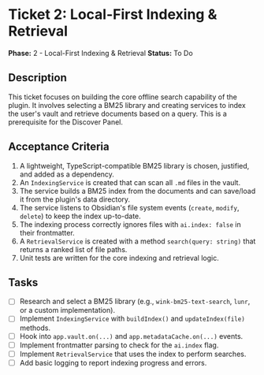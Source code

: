 # Ticket 2: Local-First Indexing & Retrieval

**Phase:** 2 - Local-First Indexing & Retrieval
**Status:** To Do

## Description

This ticket focuses on building the core offline search capability of the plugin. It involves selecting a BM25 library and creating services to index the user's vault and retrieve documents based on a query. This is a prerequisite for the Discover Panel.

## Acceptance Criteria

1.  A lightweight, TypeScript-compatible BM25 library is chosen, justified, and added as a dependency.
2.  An `IndexingService` is created that can scan all `.md` files in the vault.
3.  The service builds a BM25 index from the documents and can save/load it from the plugin's data directory.
4.  The service listens to Obsidian's file system events (`create`, `modify`, `delete`) to keep the index up-to-date.
5.  The indexing process correctly ignores files with `ai.index: false` in their frontmatter.
6.  A `RetrievalService` is created with a method `search(query: string)` that returns a ranked list of file paths.
7.  Unit tests are written for the core indexing and retrieval logic.

## Tasks

- [ ] Research and select a BM25 library (e.g., `wink-bm25-text-search`, `lunr`, or a custom implementation).
- [ ] Implement `IndexingService` with `buildIndex()` and `updateIndex(file)` methods.
- [ ] Hook into `app.vault.on(...)` and `app.metadataCache.on(...)` events.
- [ ] Implement frontmatter parsing to check for the `ai.index` flag.
- [ ] Implement `RetrievalService` that uses the index to perform searches.
- [ ] Add basic logging to report indexing progress and errors.